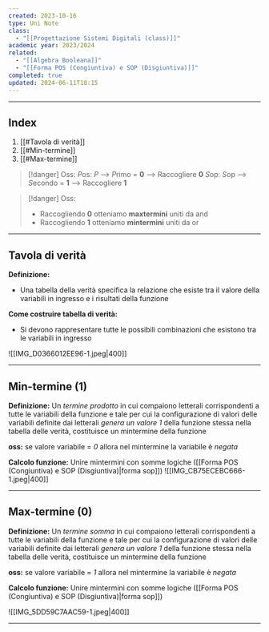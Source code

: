 ```yaml
---
created: 2023-10-16
type: Uni Note
class:
  - "[[Progettazione Sistemi Digitali (class)]]"
academic year: 2023/2024
related:
  - "[[Algebra Booleana]]"
  - "[[Forma POS (Congiuntiva) e SOP (Disgiuntiva)]]"
completed: true
updated: 2024-06-11T18:15
---
```

---
## Index
1. [[#Tavola di verità]]
2. [[#Min-termine]]
3. [[#Max-termine]]

>[!danger] Oss:
>*P*os: *P* --> *P*rimo = **0** --> Raccogliere **0**
>*S*op: *S*op --> *S*econdo  = **1** --> Raccogliere **1**

>[!danger] Oss:
>- Raccogliendo **0** otteniamo **maxtermini** uniti da and
>- Raccogliendo **1** otteniamo **mintermini** uniti da or

---
## Tavola di verità
**Definizione:**
- Una tabella della verità specifica la relazione che esiste tra il valore della variabili in ingresso e i risultati della funzione

**Come costruire tabella di verità:**
- Si devono rappresentare tutte le possibili combinazioni che esistono tra le variabili in ingresso 

![[IMG_D0366012EE96-1.jpeg|400]]

---
## Min-termine (1)
**Definizione:** Un *termine prodotto* in cui compaiono letterali corrispondenti a tutte le variabili della funzione e tale per cui la configurazione di valori delle variabili definite dai letterali *genera un valore 1* della funzione stessa nella tabella delle verità, costituisce un mintermine della funzione

**oss:** se valore variabile = *0* allora nel mintermine la variabile è *negata*

**Calcolo funzione:** Unire mintermini con somme logiche ([[Forma POS (Congiuntiva) e SOP (Disgiuntiva)|forma sop]])
![[IMG_CB75ECEBC666-1.jpeg|400]]

---
## Max-termine (0)
**Definizione:** Un *termine somma* in cui compaiono letterali corrispondenti a tutte le variabili della funzione e tale per cui la configurazione di valori delle variabili definite dai letterali *genera un valore 1* della funzione stessa nella tabella delle verità, costituisce un mintermine della funzione

**oss:** se valore variabile = *1* allora nel mintermine la variabile è *negata*

**Calcolo funzione:** Unire mintermini con somme logiche ([[Forma POS (Congiuntiva) e SOP (Disgiuntiva)|forma sop]])

![[IMG_5DD59C7AAC59-1.jpeg|400]]

---